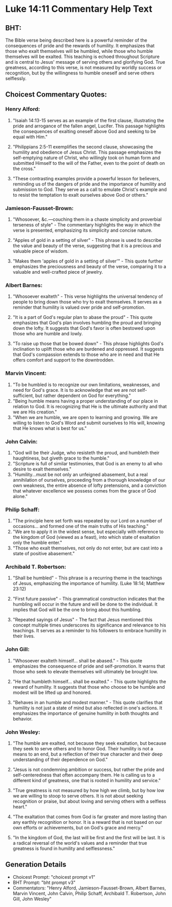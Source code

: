 # Luke 14:11 Commentary Help Text

## BHT:
The Bible verse being described here is a powerful reminder of the consequences of pride and the rewards of humility. It emphasizes that those who exalt themselves will be humbled, while those who humble themselves will be exalted. This teaching is echoed throughout Scripture and is central to Jesus' message of serving others and glorifying God. True greatness, according to this verse, is not measured by worldly success or recognition, but by the willingness to humble oneself and serve others selflessly.

## Choicest Commentary Quotes:
### Henry Alford:
1. "Isaiah 14:13-15 serves as an example of the first clause, illustrating the pride and arrogance of the fallen angel, Lucifer. This passage highlights the consequences of exalting oneself above God and seeking to be equal with Him."

2. "Philippians 2:5-11 exemplifies the second clause, showcasing the humility and obedience of Jesus Christ. This passage emphasizes the self-emptying nature of Christ, who willingly took on human form and submitted Himself to the will of the Father, even to the point of death on the cross."

3. "These contrasting examples provide a powerful lesson for believers, reminding us of the dangers of pride and the importance of humility and submission to God. They serve as a call to emulate Christ's example and to resist the temptation to exalt ourselves above God or others."

### Jamieson-Fausset-Brown:
1. "Whosoever, &c.—couching them in a chaste simplicity and proverbial terseness of style" - The commentary highlights the way in which the verse is presented, emphasizing its simplicity and concise nature.

2. "Apples of gold in a setting of silver" - This phrase is used to describe the value and beauty of the verse, suggesting that it is a precious and valuable piece of wisdom.

3. "Makes them 'apples of gold in a setting of silver'" - This quote further emphasizes the preciousness and beauty of the verse, comparing it to a valuable and well-crafted piece of jewelry.

### Albert Barnes:
1. "Whosoever exalteth" - This verse highlights the universal tendency of people to bring down those who try to exalt themselves. It serves as a reminder that humility is valued over pride and self-promotion.

2. "It is a part of God's regular plan to abase the proud" - This quote emphasizes that God's plan involves humbling the proud and bringing down the lofty. It suggests that God's favor is often bestowed upon those who are humble and lowly.

3. "To raise up those that be bowed down" - This phrase highlights God's inclination to uplift those who are burdened and oppressed. It suggests that God's compassion extends to those who are in need and that He offers comfort and support to the downtrodden.

### Marvin Vincent:
1. "To be humbled is to recognize our own limitations, weaknesses, and need for God's grace. It is to acknowledge that we are not self-sufficient, but rather dependent on God for everything."
2. "Being humble means having a proper understanding of our place in relation to God. It is recognizing that He is the ultimate authority and that we are His creation."
3. "When we are humble, we are open to learning and growing. We are willing to listen to God's Word and submit ourselves to His will, knowing that He knows what is best for us."

### John Calvin:
1. "God will be their Judge, who resisteth the proud, and humbleth their haughtiness, but giveth grace to the humble." 
2. "Scripture is full of similar testimonies, that God is an enemy to all who desire to exalt themselves."
3. "Humility...must be not only an unfeigned abasement, but a real annihilation of ourselves, proceeding from a thorough knowledge of our own weakness, the entire absence of lofty pretensions, and a conviction that whatever excellence we possess comes from the grace of God alone."

### Philip Schaff:
1. "The principle here set forth was repeated by our Lord on a number of occasions... and formed one of the main truths of His teaching." 
2. "We are to apply it in the widest sense, but especially with reference to the kingdom of God (viewed as a feast), into which state of exaltation only the humble enter."
3. "Those who exalt themselves, not only do not enter, but are cast into a state of positive abasement."

### Archibald T. Robertson:
1. "Shall be humbled" - This phrase is a recurring theme in the teachings of Jesus, emphasizing the importance of humility. (Luke 18:14; Matthew 23:12)

2. "First future passive" - This grammatical construction indicates that the humbling will occur in the future and will be done to the individual. It implies that God will be the one to bring about this humbling.

3. "Repeated sayings of Jesus" - The fact that Jesus mentioned this concept multiple times underscores its significance and relevance to his teachings. It serves as a reminder to his followers to embrace humility in their lives.

### John Gill:
1. "Whosoever exalteth himself... shall be abased." - This quote emphasizes the consequence of pride and self-promotion. It warns that those who seek to elevate themselves will ultimately be brought low.

2. "He that humbleth himself... shall be exalted." - This quote highlights the reward of humility. It suggests that those who choose to be humble and modest will be lifted up and honored.

3. "Behaves in an humble and modest manner." - This quote clarifies that humility is not just a state of mind but also reflected in one's actions. It emphasizes the importance of genuine humility in both thoughts and behavior.

### John Wesley:
1. "The humble are exalted, not because they seek exaltation, but because they seek to serve others and to honor God. Their humility is not a means to an end, but a reflection of their true character and their deep understanding of their dependence on God."

2. "Jesus is not condemning ambition or success, but rather the pride and self-centeredness that often accompany them. He is calling us to a different kind of greatness, one that is rooted in humility and service."

3. "True greatness is not measured by how high we climb, but by how low we are willing to stoop to serve others. It is not about seeking recognition or praise, but about loving and serving others with a selfless heart."

4. "The exaltation that comes from God is far greater and more lasting than any earthly recognition or honor. It is a reward that is not based on our own efforts or achievements, but on God's grace and mercy."

5. "In the kingdom of God, the last will be first and the first will be last. It is a radical reversal of the world's values and a reminder that true greatness is found in humility and selflessness."


## Generation Details
- Choicest Prompt: "choicest prompt v1"
- BHT Prompt: "bht prompt v3"
- Commentators: "Henry Alford, Jamieson-Fausset-Brown, Albert Barnes, Marvin Vincent, John Calvin, Philip Schaff, Archibald T. Robertson, John Gill, John Wesley"
